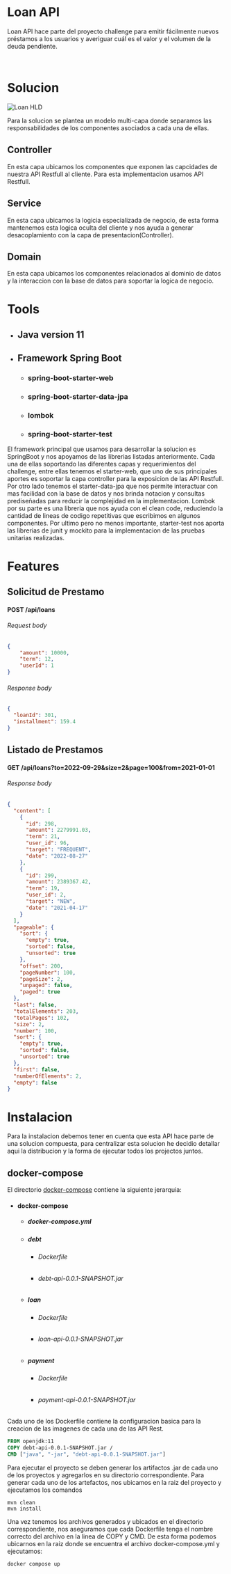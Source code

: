 # **Loan API**

Loan API hace parte del proyecto challenge para emitir fácilmente nuevos préstamos a los usuarios y averiguar cuál es el valor y el volumen de la deuda pendiente.

<br/>

# Solucion
![Loan HLD](resources/LoanAPIHLD.png)

Para la solucion se plantea un modelo multi-capa donde separamos las responsabilidades de los componentes asociados a cada una de ellas.

## Controller
En esta capa ubicamos los componentes que exponen las capcidades de nuestra API Restfull al cliente. Para esta implementacion usamos API Restfull.

## Service
En esta capa ubicamos la logicia especializada de negocio, de esta forma mantenemos esta logica oculta del cliente y nos ayuda a generar desacoplamiento con la capa de presentacion(Controller).

## Domain
En esta capa ubicamos los componentes relacionados al dominio de datos y la interaccion con la base de datos para soportar la logica de negocio.

# Tools
* ## Java version 11
* ## Framework Spring Boot
  * ### spring-boot-starter-web
  * ### spring-boot-starter-data-jpa
  * ### lombok
  * ### spring-boot-starter-test
  
El framework principal que usamos para desarrollar la solucion es SpringBoot y nos apoyamos de las librerias listadas
anteriormente.
Cada una de ellas soportando las diferentes capas y requerimientos del challenge, entre ellas tenemos el starter-web,
que uno de sus principales aportes es soportar la capa controller para la exposicion de las API Restfull. Por otro lado
tenemos el starter-data-jpa que nos permite interactuar con mas facilidad con la base de datos y nos brinda notacion y
consultas prediseñadas para reducir la complejidad en la implementacion.
Lombok por su parte es una libreria que nos ayuda con el clean code, reduciendo la cantidad de lineas de codigo 
repetitivas que escribimos en algunos componentes. Por ultimo pero no menos importante, starter-test nos aporta las 
librerias de junit y mockito para la implementacion de las pruebas unitarias realizadas.

# Features
## Solicitud de Prestamo

#### POST /api/loans
###### Request body
```json
{
    "amount": 10000,
    "term": 12,
    "userId": 1
}
```

###### Response body
```json
{
  "loanId": 301,
  "installment": 159.4
}
```

## Listado de Prestamos

#### GET /api/loans?to=2022-09-29&size=2&page=100&from=2021-01-01

###### Response body
```json
{
  "content": [
    {
      "id": 298,
      "amount": 2279991.03,
      "term": 21,
      "user_id": 96,
      "target": "FREQUENT",
      "date": "2022-08-27"
    },
    {
      "id": 299,
      "amount": 2389367.42,
      "term": 19,
      "user_id": 2,
      "target": "NEW",
      "date": "2021-04-17"
    }
  ],
  "pageable": {
    "sort": {
      "empty": true,
      "sorted": false,
      "unsorted": true
    },
    "offset": 200,
    "pageNumber": 100,
    "pageSize": 2,
    "unpaged": false,
    "paged": true
  },
  "last": false,
  "totalElements": 203,
  "totalPages": 102,
  "size": 2,
  "number": 100,
  "sort": {
    "empty": true,
    "sorted": false,
    "unsorted": true
  },
  "first": false,
  "numberOfElements": 2,
  "empty": false
}
```

# Instalacion
Para la instalacion debemos tener en cuenta que esta API hace parte de una solucion compuesta, para centralizar esta solucion he decidio detallar aqui la distribucion y la forma de ejecutar todos los projectos juntos.

## docker-compose
El directorio [docker-compose](docker-compose) contiene la siguiente jerarquia:

* #### docker-compose
  * ##### docker-compose.yml
  * ##### debt
    * ###### Dockerfile
    * ###### debt-api-0.0.1-SNAPSHOT.jar
  * ##### loan
    * ###### Dockerfile
    * ###### loan-api-0.0.1-SNAPSHOT.jar 
  * ##### payment
    * ###### Dockerfile
    * ###### payment-api-0.0.1-SNAPSHOT.jar

Cada uno de los Dockerfile contiene la configuracion basica para la creacion de las imagenes de cada una de las API Rest.

```dockerfile
FROM openjdk:11
COPY debt-api-0.0.1-SNAPSHOT.jar /
CMD ["java", "-jar", "debt-api-0.0.1-SNAPSHOT.jar"]
```

Para ejecutar el proyecto se deben generar los artifactos .jar de cada uno de los proyectos y agregarlos en su directorio
correspondiente. Para generar cada uno de los artefactos, nos ubicamos en la raiz del proyecto y ejecutamos los comandos



```shell
mvn clean
mvn install
```

Una vez tenemos los archivos generados y ubicados en el directorio correspondiente, nos aseguramos que cada Dockerfile
tenga el nombre correcto del archivo en la linea de COPY y CMD. De esta forma podemos ubicarnos en la raiz donde se
encuentra el archivo docker-compose.yml y ejecutamos:

```shell
docker compose up
```



